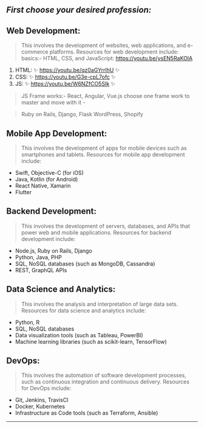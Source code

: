 ## _First choose your desired profession:_
## Web Development: 
> This involves the development of websites, web applications, and e-commerce platforms. Resources for web development include:
basics:- HTML, CSS, and JavaScript: https://youtu.be/ysEN5RaKOlA

1. HTML: ✨ https://youtu.be/qz0aGYrrlhU  ✨  
2. CSS:    ✨ https://youtu.be/G3e-cpL7ofc  ✨ 
3. JS:    ✨ https://youtu.be/W6NZfCO5SIk ✨ 

> JS Frame works:- React, Angular, Vue.js
choose one frame work to master and move with it -

> Ruby on Rails, Django, Flask
WordPress, Shopify


## Mobile App Development: 
> This involves the development of apps for mobile devices such as smartphones and tablets. Resources for mobile app development include:

- Swift, Objective-C (for iOS)
- Java, Kotlin (for Android)
- React Native, Xamarin
- Flutter


## Backend Development: 
>This involves the development of servers, databases, and APIs that power web and mobile applications. Resources for backend development include:

- Node.js, Ruby on Rails, Django
- Python, Java, PHP
- SQL, NoSQL databases (such as MongoDB, Cassandra)
- REST, GraphQL APIs

## Data Science and Analytics: 
>This involves the analysis and interpretation of large data sets. Resources for data science and analytics include:

- Python, R
- SQL, NoSQL databases
- Data visualization tools (such as Tableau, PowerBI)
- Machine learning libraries (such as scikit-learn, TensorFlow)

## DevOps: 
>This involves the automation of software development processes, such as continuous integration and continuous delivery. Resources for DevOps include:

- Git, Jenkins, TravisCI
- Docker, Kubernetes
- Infrastructure as Code tools (such as Terraform, Ansible)
---------------------------------------------------------
